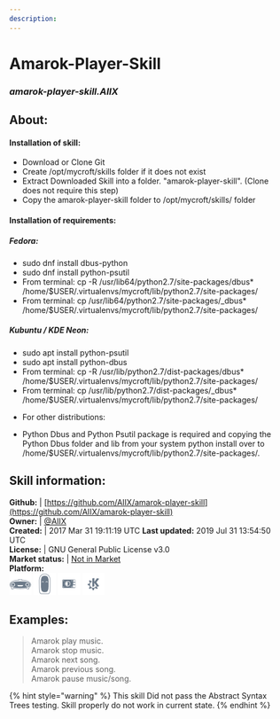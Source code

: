```yaml
---  
description:   
---  
```

# Amarok-Player-Skill  
### _amarok-player-skill.AIIX_  
## About:  
#### Installation of skill:
* Download or Clone Git
* Create /opt/mycroft/skills folder if it does not exist
* Extract Downloaded Skill into a folder. "amarok-player-skill". (Clone does not require this step)
* Copy the amarok-player-skill folder to /opt/mycroft/skills/ folder

#### Installation of requirements:
##### Fedora:
- sudo dnf install dbus-python
- sudo dnf install python-psutil
- From terminal: cp -R /usr/lib64/python2.7/site-packages/dbus* /home/$USER/.virtualenvs/mycroft/lib/python2.7/site-packages/
- From terminal: cp /usr/lib64/python2.7/site-packages/_dbus* /home/$USER/.virtualenvs/mycroft/lib/python2.7/site-packages/

##### Kubuntu / KDE Neon:
- sudo apt install python-psutil
- sudo apt install python-dbus
- From terminal: cp -R /usr/lib/python2.7/dist-packages/dbus* /home/$USER/.virtualenvs/mycroft/lib/python2.7/site-packages/
- From terminal: cp /usr/lib/python2.7/dist-packages/_dbus* /home/$USER/.virtualenvs/mycroft/lib/python2.7/site-packages/

* For other distributions:
- Python Dbus and Python Psutil package is required and copying the Python Dbus folder and lib from your system python install over to /home/$USER/.virtualenvs/mycroft/lib/python2.7/site-packages/.

## Skill information:  
**Github:** | [https://github.com/AIIX/amarok-player-skill](https://github.com/AIIX/amarok-player-skill)  
**Owner:** | [@AIIX](https://github.com/AIIX)  
**Created:** | 2017 Mar 31 19:11:19 UTC  **Last updated:** 2019 Jul 31 13:54:50 UTC  
**License:** | GNU General Public License v3.0  
**Market status:** | [Not in Market](https://market.mycroft.ai/skill/)  
**Platform:**  
 ![](../.gitbook/assets/mark-1-icon.png)  ![](../.gitbook/assets/mark-2-icon.png)  ![](../.gitbook/assets/picroft-icon.png)  ![](../.gitbook/assets/kde.png)   
## Examples:  
> Amarok play music.  
> Amarok stop music.  
> Amarok next song.  
> Amarok previous song.  
> Amarok pause music/song.  
  
{% hint style="warning" %}
This skill Did not pass the Abstract Syntax Trees testing. Skill properly do not work in current state.
{% endhint %}
